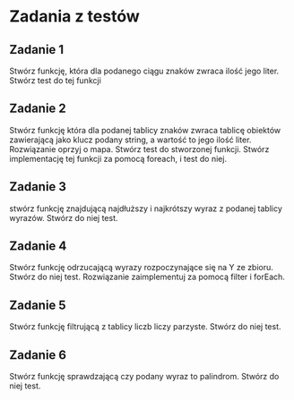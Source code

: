 # Zadania z testów

## Zadanie 1

Stwórz funkcję, która dla podanego ciągu znaków zwraca ilość jego liter.
Stwórz test do tej funkcji

## Zadanie 2

Stwórz funkcję która dla podanej tablicy znaków zwraca tablicę obiektów zawierającą jako klucz podany string, a wartość to jego ilość liter. Rozwiązanie oprzyj o mapa. Stwórz test do stworzonej funkcji. Stwórz implementację tej funkcji za pomocą foreach, i test do niej.

## Zadanie 3

stwórz funkcję znajdującą najdłuższy i najkrótszy wyraz z podanej tablicy wyrazów.
Stwórz do niej test.

## Zadanie 4

Stwórz funkcję odrzucającą wyrazy rozpoczynające się na Y ze zbioru. Stwórz do niej test. Rozwiązanie zaimplementuj za pomocą filter i forEach.

## Zadanie 5

Stwórz funkcję filtrującą z tablicy liczb liczy parzyste. Stwórz do niej test.

## Zadanie 6

Stwórz funkcję sprawdzającą czy podany wyraz to palindrom. Stwórz do niej test.